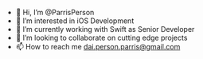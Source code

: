 - 👋 Hi, I’m @ParrisPerson
- 👀 I’m interested in iOS Development
- 🌱 I’m currently working with Swift as Senior Developer
- 💞️ I’m looking to collaborate on cutting edge projects
- 📫 How to reach me dai.person.parris@gmail.com

<!---
ParrisPerson/ParrisPerson is a ✨ special ✨ repository because its `README.md` (this file) appears on your GitHub profile.
You can click the Preview link to take a look at your changes.
--->
